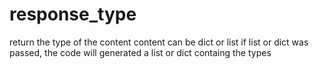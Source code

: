 # response_type

return the type of the content
content can be dict or list 
if list or dict was passed, the code will generated a list or dict containg the types
